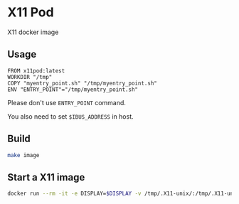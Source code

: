 # X11 Pod

X11 docker image

## Usage

```dockefile
FROM x11pod:latest
WORKDIR "/tmp"
COPY "myentry_point.sh" "/tmp/myentry_point.sh"
ENV "ENTRY_POINT"="/tmp/myentry_point.sh"
```

Please don't use `ENTRY_POINT` command.

You also need to set `$IBUS_ADDRESS` in host.

## Build

```bash
make image
```

## Start a X11 image

```bash
docker run --rm -it -e DISPLAY=$DISPLAY -v /tmp/.X11-unix/:/tmp/.X11-unix:rw YOUR_IMAGE
```
